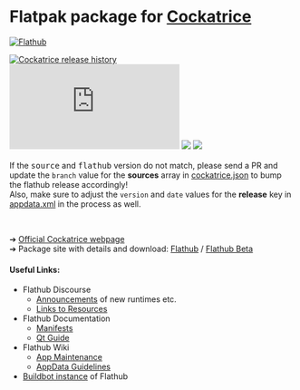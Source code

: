 # Flatpak package for [Cockatrice](https://cockatrice.github.io/)

[![Flathub](https://img.shields.io/flathub/downloads/io.github.Cockatrice.cockatrice)](https://flathub.org/api/v2/stats/io.github.Cockatrice.cockatrice)

[![Cockatrice release history](https://img.shields.io/github/release/cockatrice/cockatrice.svg?label=latest%20source%20package&colorB=4ac41d)](https://github.com/cockatrice/cockatrice/releases/latest)<br>
[![](https://img.shields.io/badge/dynamic/json.svg?label=latest%20flathub%20package&colorB=4ac41d&query=$.modules[:2].sources[:1].tag&uri=https%3A%2F%2Fraw.githubusercontent.com%2Fflathub%2Fio.github.Cockatrice.cockatrice%2Fmaster%2Fio.github.Cockatrice.cockatrice.json)](https://github.com/flathub/io.github.Cockatrice.cockatrice/blob/master/io.github.Cockatrice.cockatrice.json#L50) [![](https://img.shields.io/badge/dynamic/xml.svg?label=version%20in%20appdata.xml&url=https%3A%2F%2Fraw.githubusercontent.com%2Fflathub%2Fio.github.Cockatrice.cockatrice%2Fmaster%2Fio.github.Cockatrice.appdata.xml&query=%2F%2Freleases%2Frelease%2F%40version&colorB=4ac41d)](https://github.com/flathub/io.github.Cockatrice.cockatrice/blob/master/io.github.Cockatrice.appdata.xml#L8) [![](https://img.shields.io/badge/dynamic/xml.svg?label=release%20date%20in%20appdata.xml&url=https%3A%2F%2Fraw.githubusercontent.com%2Fflathub%2Fio.github.Cockatrice.cockatrice%2Fmaster%2Fio.github.Cockatrice.appdata.xml&query=%2F%2Freleases%2Frelease%2F%40date&colorB=4ac41d)](https://github.com/flathub/io.github.Cockatrice.cockatrice/blob/master/io.github.Cockatrice.appdata.xml#L8)<br>
<br>
If the <kbd>source</kbd> and <kbd>flathub</kbd> version do not match, please send a PR and update the `branch` value for the **sources** array in [cockatrice.json](https://github.com/flathub/io.github.Cockatrice.cockatrice/blob/master/io.github.Cockatrice.cockatrice.json#L49) to bump the flathub release accordingly!<br>
Also, make sure to adjust the `version` and `date` values for the **release** key in [appdata.xml](https://github.com/flathub/io.github.Cockatrice.cockatrice/blob/master/io.github.Cockatrice.appdata.xml#L8) in the process as well.

<br>

  ➔ [Official Cockatrice webpage](https://cockatrice.github.io/)<br>
  ➔ Package site with details and download: [Flathub](https://flathub.org/apps/details/io.github.Cockatrice.cockatrice) / [Flathub Beta](https://beta.flathub.org/apps/details/io.github.Cockatrice.cockatrice)


#### Useful Links:

 - Flathub Discourse
   - [Announcements](https://discourse.flathub.org/c/announcements/6) of new runtimes etc.
   - [Links to Resources](https://discourse.flathub.org/t/links-to-resources/2101)
 - Flathub Documentation
   - [Manifests](https://docs.flatpak.org/en/latest/manifests.html)
   - [Qt Guide](https://docs.flatpak.org/en/latest/qt.html)
 - Flathub Wiki
   - [App Maintenance](https://github.com/flathub/flathub/wiki/App-Maintenance)
   - [AppData Guidelines](https://github.com/flathub/flathub/wiki/AppData-Guidelines)
 - [Buildbot instance](https://flathub.org/builds) of Flathub
